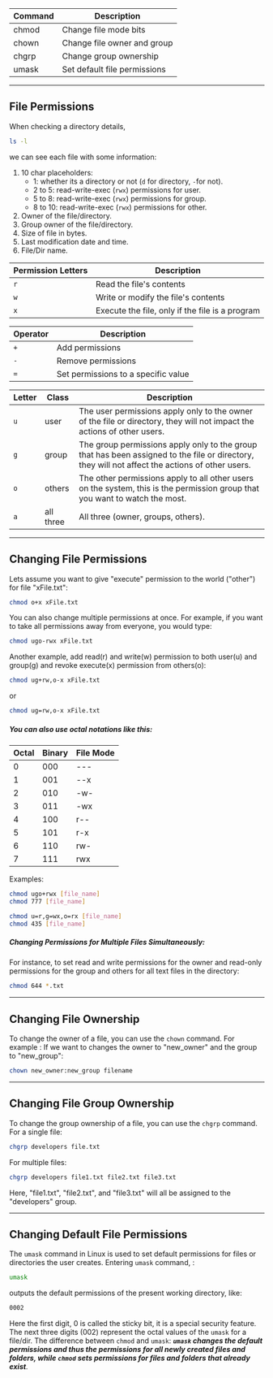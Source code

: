 
| Command | Description                  |
| ------- | ---------------------------- |
| chmod   | Change file mode bits        |
| chown   | Change file owner and group  |
| chgrp   | Change group ownership       |
| umask   | Set default file permissions |

---
## File Permissions
When checking a directory details,
```bash
ls -l
```
we can see each file with some information:
1) 10 char placeholders:
	- 1: whether its a directory or not (`d` for directory, `-`for not).
	- 2 to 5: read-write-exec (`rwx`) permissions for user.
	- 5 to 8: read-write-exec (`rwx`) permissions for group.
	- 8 to 10: read-write-exec (`rwx`) permissions for other.
2) Owner of the file/directory.
3) Group owner of the file/directory.
4) Size of file in bytes.
5) Last modification date and time.
6) File/Dir name.

| Permission Letters | Description                                     |
| ------------------ | ----------------------------------------------- |
| `r`                | Read the file's contents                        |
| `w`                | Write or modify the file's contents             |
| `x`                | Execute the file, only if the file is a program |

| Operator | Description                         |
| -------- | ----------------------------------- |
| `+`      | Add permissions                     |
| `-`      | Remove permissions                  |
| `=`      | Set permissions to a specific value |

| Letter | Class     | Description                                                                                                                                     |
| ------ | --------- | ----------------------------------------------------------------------------------------------------------------------------------------------- |
| `u`    | user      | The user permissions apply only to the owner of the file or directory, they will not impact the actions of other users.                         |
| `g`    | group     | The group permissions apply only to the group that has been assigned to the file or directory, they will not affect the actions of other users. |
| `o`    | others    | The other permissions apply to all other users on the system, this is the permission group that you want to watch the most.                     |
| `a`    | all three | All three (owner, groups, others).                                                                                                              |

---
## Changing File Permissions
Lets assume you want to give "execute" permission to the world ("other") for file "xFile.txt":
```bash
chmod o+x xFile.txt
```
You can also change multiple permissions at once. For example, if you want to take all permissions away from everyone, you would type:
```bash
chmod ugo-rwx xFile.txt
```
Another example, add read(r) and write(w) permission to both user(u) and group(g) and revoke execute(x) permission from others(o):
```bash
chmod ug+rw,o-x xFile.txt
```
or
```bash
chmod ug=rw,o-x xFile.txt
```

##### You can also use octal notations like this:

| Octal | Binary | File Mode |
| ----- | ------ | --------- |
| 0     | 000    | ---       |
| 1     | 001    | --x       |
| 2     | 010    | -w-       |
| 3     | 011    | -wx       |
| 4     | 100    | r--       |
| 5     | 101    | r-x       |
| 6     | 110    | rw-       |
| 7     | 111    | rwx       |
Examples:
```bash
chmod ugo+rwx [file_name]  
chmod 777 [file_name]
```
```bash
chmod u=r,g=wx,o=rx [file_name]  
chmod 435 [file_name]
```

##### Changing Permissions for Multiple Files Simultaneously:
For instance, to set read and write permissions for the owner and read-only permissions for the group and others for all text files in the directory:
```bash
chmod 644 *.txt
```
---
## Changing File Ownership
To change the owner of a file, you can use the `chown` command.
For example : If we want to changes the owner to "new_owner" and the group to "new_group":
```bash
chown new_owner:new_group filename
```
---
## Changing File Group Ownership
To change the group ownership of a file, you can use the `chgrp` command.
For a single file:
```bash
chgrp developers file.txt
```
For multiple files:
```bash
chgrp developers file1.txt file2.txt file3.txt
```
Here, "file1.txt", "file2.txt", and "file3.txt" will all be assigned to the "developers" group.

---
## Changing Default File Permissions
The `umask` command in Linux is used to set default permissions for files or directories the user creates.
Entering `umask` command, :
```bash
umask
```
outputs the default permissions of the present working directory, like:
```bash
0002
```
Here the first digit, 0 is called the sticky bit, it is a special security feature.
The next three digits (002) represent the octal values of the `umask` for a file/dir.
The difference between `chmod` and `umask`:
***`umask` changes the default permissions and thus the permissions for all newly created files and folders, while `chmod` sets permissions for files and folders that already exist**.*
